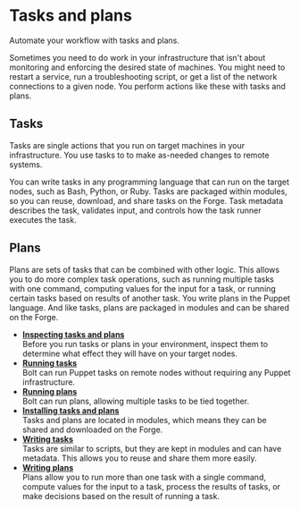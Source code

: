 # Tasks and plans

Automate your workflow with tasks and plans.

Sometimes you need to do work in your infrastructure that isn't about monitoring and enforcing the desired state of machines. You might need to restart a service, run a troubleshooting script, or get a list of the network connections to a given node. You perform actions like these with tasks and plans.

## Tasks

Tasks are single actions that you run on target machines in your infrastructure. You use tasks to to make as-needed changes to remote systems.

You can write tasks in any programming language that can run on the target nodes, such as Bash, Python, or Ruby. Tasks are packaged within modules, so you can reuse, download, and share tasks on the Forge. Task metadata describes the task, validates input, and controls how the task runner executes the task.

## Plans

Plans are sets of tasks that can be combined with other logic. This allows you to do more complex task operations, such as running multiple tasks with one command, computing values for the input for a task, or running certain tasks based on results of another task. You write plans in the Puppet language. And like tasks, plans are packaged in modules and can be shared on the Forge.

-   **[Inspecting tasks and plans](inspecting_tasks_and_plans.md)**  
Before you run tasks or plans in your environment, inspect them to determine what effect they will have on your target nodes.
-   **[Running tasks](bolt_running_tasks.md)**  
Bolt can run Puppet tasks on remote nodes without requiring any Puppet infrastructure. 
-   **[Running plans](bolt_running_plans.md)**  
 Bolt can run plans, allowing multiple tasks to be tied together. 
-   **[Installing tasks and plans](installing_tasks_from_the_forge.md)**  
Tasks and plans are located in modules, which means they can be shared and downloaded on the Forge. 
-   **[Writing tasks](writing_tasks.md#)**  
Tasks are similar to scripts, but they are kept in modules and can have metadata. This allows you to reuse and share them more easily.
-   **[Writing plans](writing_plans.md#)**  
Plans allow you to run more than one task with a single command, compute values for the input to a task, process the results of tasks, or make decisions based on the result of running a task.

